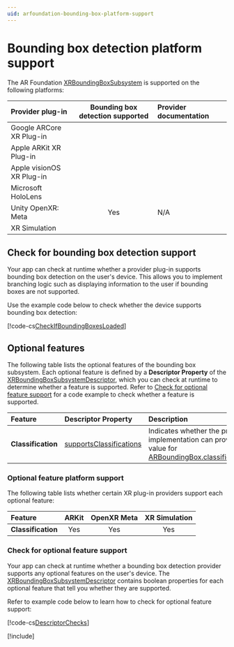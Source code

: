 ```yaml
---
uid: arfoundation-bounding-box-platform-support
---
```

# Bounding box detection platform support

The AR Foundation [XRBoundingBoxSubsystem](xref:UnityEngine.XR.ARSubsystems.XRBoundingBoxSubsystem) is supported on the following platforms:

| Provider plug-in | Bounding box detection supported | Provider documentation |
| :--------------- | :------------------------------: | :--------------------- |
| Google ARCore XR Plug-in | | |
| Apple ARKit XR Plug-in | | |
| Apple visionOS XR Plug-in | | |
| Microsoft HoloLens | | |
| Unity OpenXR: Meta | Yes | N/A |
| XR Simulation | | |

## Check for bounding box detection support

Your app can check at runtime whether a provider plug-in supports bounding box detection on the user's device. This allows you to implement branching logic such as displaying information to the user if bounding boxes are not supported.

Use the example code below to check whether the device supports bounding box detection:

[!code-cs[CheckIfBoundingBoxesLoaded](../../../Tests/Runtime/CodeSamples/LoaderUtilitySamples.cs#CheckIfBoundingBoxesLoaded)]


## Optional features

The following table lists the optional features of the bounding box subsystem. Each optional feature is defined by a **Descriptor Property** of the [XRBoundingBoxSubsystemDescriptor](xref:UnityEngine.XR.ARSubsystems.XRBoundingBoxSubsystemDescriptor), which you can check at runtime to determine whether a feature is supported. Refer to [Check for optional feature support](#check-feature-support) for a code example to check whether a feature is supported.

| Feature                    | Descriptor Property | Description |
| :------------------------- | :------------------ | :---------- |
| **Classification** | [supportsClassifications](xref:UnityEngine.XR.ARSubsystems.XRBoundingBoxSubsystemDescriptor.supportsClassifications) | Indicates whether the provider implementation can provide a value for [ARBoundingBox.classifications](xref:UnityEngine.XR.ARFoundation.ARBoundingBox.classifications). |

<a id="optional-features-support-table"></a>

### Optional feature platform support

The following table lists whether certain XR plug-in providers support each optional feature:

| Feature | ARKit | OpenXR Meta | XR Simulation |
| :------ | :---: | :---------: | :-----------: |
| **Classification** | Yes | Yes | Yes |

<a id="check-feature-support"></a>

### Check for optional feature support

Your app can check at runtime whether a bounding box detection provider supports any optional features on the user's device. The [XRBoundingBoxSubsystemDescriptor](xref:UnityEngine.XR.ARSubsystems.XRBoundingBoxSubsystemDescriptor) contains boolean properties for each optional feature that tell you whether they are supported.

Refer to example code below to learn how to check for optional feature support:

[!code-cs[DescriptorChecks](../../../Tests/Runtime/CodeSamples/ARBoundingBoxManagerSamples.cs#DescriptorChecks)]

[!include[](../../snippets/apple-arkit-trademark.md)]
